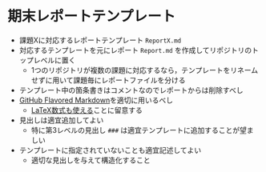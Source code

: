 # 期末レポートテンプレート

* 課題Xに対応するレポートテンプレート `ReportX.md` 
* 対応するテンプレートを元にレポート `Report.md` を作成してリポジトリのトップレベルに置く
  + 1つのリポジトリが複数の課題に対応するなら，テンプレートをリネームせずに用いて課題毎にレポートファイルを分ける
* テンプレート中の箇条書きはコメントなのでレポートからは削除すべし
* [GitHub Flavored Markdown](https://docs.github.com/ja/get-started/writing-on-github/getting-started-with-writing-and-formatting-on-github/basic-writing-and-formatting-syntax)を適切に用いるべし
  + [LaTeX数式も使える](https://docs.github.com/ja/get-started/writing-on-github/working-with-advanced-formatting/writing-mathematical-expressions)ことに留意する
* 見出しは適宜追加してよい
  + 特に第3レベルの見出し `###` は適宜テンプレートに追加することが望ましい
* テンプレートに指定されていないことも適宜記述してよい
  + 適切な見出しを与えて構造化すること
